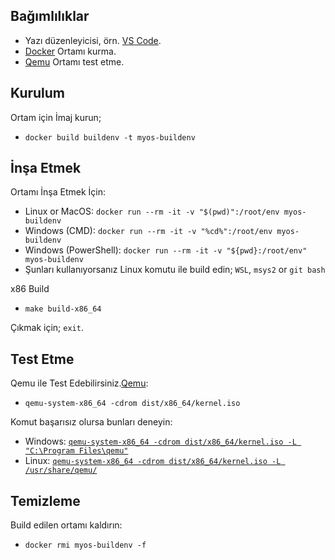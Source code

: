 
## Bağımlılıklar

 - Yazı düzenleyicisi, örn. [VS Code](https://code.visualstudio.com/).
 - [Docker](https://www.docker.com/) Ortamı kurma.
 - [Qemu](https://www.qemu.org/) Ortamı test etme.

## Kurulum

Ortam için İmaj kurun;
 - `docker build buildenv -t myos-buildenv`

## İnşa Etmek 

Ortamı İnşa Etmek İçin:
 - Linux or MacOS: `docker run --rm -it -v "$(pwd)":/root/env myos-buildenv`
 - Windows (CMD): `docker run --rm -it -v "%cd%":/root/env myos-buildenv`
 - Windows (PowerShell): `docker run --rm -it -v "${pwd}:/root/env" myos-buildenv`
 - Şunları kullanıyorsanız Linux komutu ile build edin; `WSL`, `msys2` or `git bash`

x86 Build
 - `make build-x86_64`

Çıkmak için; `exit`.

## Test Etme

Qemu ile Test Edebilirsiniz.[Qemu](https://www.qemu.org/): 

 - `qemu-system-x86_64 -cdrom dist/x86_64/kernel.iso`

Komut başarısız olursa bunları deneyin:
 - Windows: [`qemu-system-x86_64 -cdrom dist/x86_64/kernel.iso -L "C:\Program Files\qemu"`](https://stackoverflow.com/questions/66266448/qemu-could-not-load-pc-bios-bios-256k-bin)
 - Linux: [`qemu-system-x86_64 -cdrom dist/x86_64/kernel.iso -L /usr/share/qemu/`](https://unix.stackexchange.com/questions/134893/cannot-start-kvm-vm-because-missing-bios)

## Temizleme

Build edilen ortamı kaldırın:
 - `docker rmi myos-buildenv -f`
